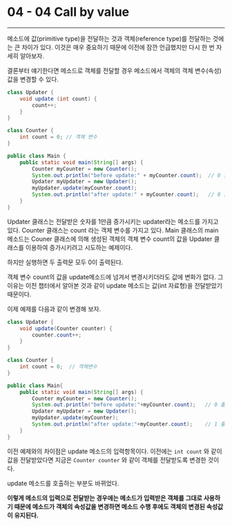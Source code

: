 # 04 - 04 Call by value

------

메소드에 값(primitive type)을 전달하는 것과 객체(reference type)를 전달하는 것에는 큰 차이가 있다. 이것은 매우 중요하기 때문에 이전에 잠깐 언급했지만 다시 한 번 자세히 알아보자.

결론부터 얘기한다면 메소드로 객체를 전달할 경우 메소드에서 객체의 객체 변수(속성) 값을 변경할 수 있다.

```java
class Updater {
	void update (int count) {
		count++;
	}
}

class Counter {
	int count = 0; // 객체 변수
}

public class Main {
	public static void main(String[] args) {
		Counter myCounter = new Counter();
		System.out.println("before update:" + myCounter.count);  // 0 출력
		Updater myUpdater = new Updater();
		myUpdater.update(myCounter.count);
		System.out.println("after update:" + myCounter.count);   // 0 출력
	}
}
```

Updater 클래스는 전달받은 숫자를 1만큼 증가시키는 updater라는 메소드를 가지고 있다. Counter 클래스는 count 라는 객체 변수를 가지고 있다. Main 클래스의 main 메소드는 Couner 클래스에 의해 생성된 객체의 객체 변수 count의 값을 Updater 클래스를 이용하여 증가시키려고 시도하는 예제이다.

하지만 실행하면 두 출력문 모두 0이 출력된다.

객체 변수 count의 값을 update메소드에 넘겨서 변경시키더라도 값에 변화가 없다. 그 이유는 이전 챕터에서 알아본 것과 같이 update 메소드는 값(int 자료형)을 전달받았기 때문이다.

이제 예제를 다음과 같이 변경해 보자.

```java
class Updater {
    void update(Counter counter) {
        counter.count++;
    }
}

class Counter {
    int count = 0;  // 객체변수
}

public class Main{
    public static void main(String[] args) {
        Counter myCounter = new Counter();
        System.out.println("before update:"+myCounter.count);   // 0 출력
        Updater myUpdater = new Updater();
        myUpdater.update(myCounter);
        System.out.println("after update:"+myCounter.count);    // 1 출력
    }
}
```

이전 예제와의 차이점은 update 메소드의 입력항목이다. 이전에는 `int count` 와 같이 값을 전달받았다면 지금은 `Counter counter` 와 같이 객체를 전달받도록 변경한 것이다.

update 메소드를 호출하는 부분도 바뀌었다.

**이렇게 메소드의 입력으로 전달받는 경우에는 메소드가 입력받은 객체를 그대로 사용하기 때문에 메소드가 객체의 속성값을 변경하면 메소드 수행 후에도 객체의 변경된 속성값이 유지된다.**